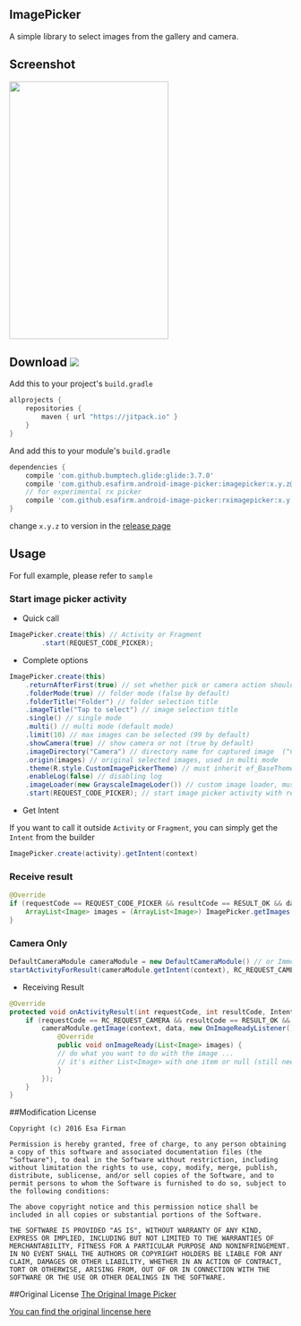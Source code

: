 ## ImagePicker
A simple library to select images from the gallery and camera.

## Screenshot

<img src="https://raw.githubusercontent.com/esafirm/android-image-picker/master/art/ss.gif" height="460" width="284"/>

## Download [![](https://jitpack.io/v/esafirm/android-image-picker.svg)](https://jitpack.io/#esafirm/android-image-picker)

Add this to your project's `build.gradle`

```groovy
allprojects {
    repositories {
        maven { url "https://jitpack.io" }
    }
}
```

And add this to your module's `build.gradle` 

```groovy
dependencies {
	compile 'com.github.bumptech.glide:glide:3.7.0'
	compile 'com.github.esafirm.android-image-picker:imagepicker:x.y.z@aar'
	// for experimental rx picker
	compile 'com.github.esafirm.android-image-picker:rximagepicker:x.y.z@aar'
}
```

change `x.y.z` to version in the [release page](https://github.com/esafirm/android-image-picker/releases)

## Usage

For full example, please refer to `sample`

### Start image picker activity
- Quick call

```java
ImagePicker.create(this) // Activity or Fragment
	    .start(REQUEST_CODE_PICKER);
``` 
- Complete options

```java
ImagePicker.create(this)
	.returnAfterFirst(true) // set whether pick or camera action should return immediate result or not. For pick image only work on single mode
	.folderMode(true) // folder mode (false by default)
	.folderTitle("Folder") // folder selection title
	.imageTitle("Tap to select") // image selection title
	.single() // single mode
	.multi() // multi mode (default mode)
	.limit(10) // max images can be selected (99 by default)
	.showCamera(true) // show camera or not (true by default)
	.imageDirectory("Camera") // directory name for captured image  ("Camera" folder by default)
	.origin(images) // original selected images, used in multi mode
	.theme(R.style.CustomImagePickerTheme) // must inherit ef_BaseTheme. please refer to sample
	.enableLog(false) // disabling log
	.imageLoader(new GrayscaleImageLoder()) // custom image loader, must be serializeable
	.start(REQUEST_CODE_PICKER); // start image picker activity with request code
```                

- Get Intent

If you want to call it outside `Activity` or `Fragment`, you can simply get the `Intent` from the builder

```java
ImagePicker.create(activity).getIntent(context)

```

       
### Receive result


```java
@Override
if (requestCode == REQUEST_CODE_PICKER && resultCode == RESULT_OK && data != null) {
    ArrayList<Image> images = (ArrayList<Image>) ImagePicker.getImages(data);
}
```


### Camera Only

```java
DefaultCameraModule cameraModule = new DefaultCameraModule() // or ImmediateCameraModule 
startActivityForResult(cameraModule.getIntent(context), RC_REQUEST_CAMERA);  
```

- Receiving Result

```java
@Override
protected void onActivityResult(int requestCode, int resultCode, Intent data) {
    if (requestCode == RC_REQUEST_CAMERA && resultCode == RESULT_OK && data != null) {
        cameraModule.getImage(context, data, new OnImageReadyListener() {
            @Override
            public void onImageReady(List<Image> images) {
	    	// do what you want to do with the image ...
	    	// it's either List<Image> with one item or null (still need improvement)
            }
        });
    }
}
```


##Modification License
```
Copyright (c) 2016 Esa Firman

Permission is hereby granted, free of charge, to any person obtaining a copy of this software and associated documentation files (the "Software"), to deal in the Software without restriction, including without limitation the rights to use, copy, modify, merge, publish, distribute, sublicense, and/or sell copies of the Software, and to permit persons to whom the Software is furnished to do so, subject to the following conditions:

The above copyright notice and this permission notice shall be included in all copies or substantial portions of the Software.

THE SOFTWARE IS PROVIDED "AS IS", WITHOUT WARRANTY OF ANY KIND, EXPRESS OR IMPLIED, INCLUDING BUT NOT LIMITED TO THE WARRANTIES OF MERCHANTABILITY, FITNESS FOR A PARTICULAR PURPOSE AND NONINFRINGEMENT. IN NO EVENT SHALL THE AUTHORS OR COPYRIGHT HOLDERS BE LIABLE FOR ANY CLAIM, DAMAGES OR OTHER LIABILITY, WHETHER IN AN ACTION OF CONTRACT, TORT OR OTHERWISE, ARISING FROM, OUT OF OR IN CONNECTION WITH THE SOFTWARE OR THE USE OR OTHER DEALINGS IN THE SOFTWARE.
```

##Original License
[The Original Image Picker](https://github.com/nguyenhoanglam/ImagePicker)

[You can find the original lincense here ](https://raw.githubusercontent.com/esafirm/ImagePicker/master/ORIGINAL_LICENSE) 


